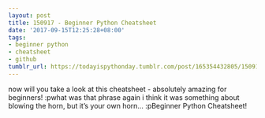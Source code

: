 ```yaml
---
layout: post
title: 150917 - Beginner Python Cheatsheet
date: '2017-09-15T12:25:28+08:00'
tags:
- beginner python
- cheatsheet
- github
tumblr_url: https://todayispythonday.tumblr.com/post/165354432805/150917-beginner-python-cheatsheet
---
```

now will you take a look at this cheatsheet - absolutely amazing for beginners! :pwhat was that phrase again i think it was something about blowing the horn, but it’s your own horn… :pBeginner Python Cheatsheet!
